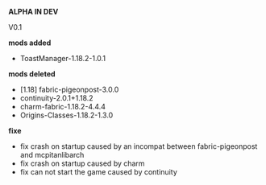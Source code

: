 **ALPHA IN DEV**

V0.1

**mods added**

* ToastManager-1.18.2-1.0.1
 
**mods deleted**

* [1.18] fabric-pigeonpost-3.0.0
* continuity-2.0.1+1.18.2
* charm-fabric-1.18.2-4.4.4
* Origins-Classes-1.18.2-1.3.0

**fixe**

* fix crash on startup caused by an incompat between fabric-pigeonpost and mcpitanlibarch
* fix crash on startup caused by charm
* fix can not start the game caused by continuity